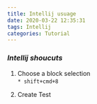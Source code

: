 ```yaml
---
title: Intellij usuage
date: 2020-03-22 12:35:31
tags: Intellij
categories: Tutorial
---
```


 ### *Intellij shoucuts*
1. Choose a block selection  
`* shift+cmd+8`
 
 <!-- more -->
  
2. Create Test
